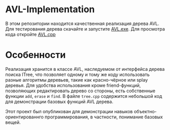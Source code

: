 # AVL-Implementation
В этом репозитории находится качественная реализация дерева AVL. Для тестирования дерева скачайте и запустите [AVL.exe](https://github.com/KIrillPal/AVL-Implementation/blob/main/AVL.exe). Для просмотра кода откройте [AVL.cpp](https://github.com/KIrillPal/AVL-Implementation/blob/main/trees/AVL.cpp)
# Особенности
Реализация хранится в классе AVL, наследуемом от интерфейса дерева поиска ITree, что позволяет одному и тому же коду использовать разные алгоритмы деревьев, такие как красно-чёрное или splay деревья. Для удобства использования кроме friend-функций, позволяющих редактировать дерево со стороны, есть собственные функции `add`, `erase` и `find`.
В файле `tree.cpp` содержится небольшой код для демонстрации базовых функций AVL дерева. 

Этот проект был опубликован для демонстрации навыков объектно-ориентированнго программирования, в частности, понимание базовых вещей.

